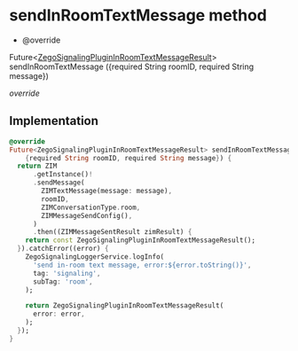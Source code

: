 


# sendInRoomTextMessage method







- @override

Future&lt;[ZegoSignalingPluginInRoomTextMessageResult](../../zego_uikit_prebuilt_live_audio_room/ZegoSignalingPluginInRoomTextMessageResult-class.md)> sendInRoomTextMessage
({required String roomID, required String message})

_<span class="feature">override</span>_






## Implementation

```dart
@override
Future<ZegoSignalingPluginInRoomTextMessageResult> sendInRoomTextMessage(
    {required String roomID, required String message}) {
  return ZIM
      .getInstance()!
      .sendMessage(
        ZIMTextMessage(message: message),
        roomID,
        ZIMConversationType.room,
        ZIMMessageSendConfig(),
      )
      .then((ZIMMessageSentResult zimResult) {
    return const ZegoSignalingPluginInRoomTextMessageResult();
  }).catchError((error) {
    ZegoSignalingLoggerService.logInfo(
      'send in-room text message, error:${error.toString()}',
      tag: 'signaling',
      subTag: 'room',
    );

    return ZegoSignalingPluginInRoomTextMessageResult(
      error: error,
    );
  });
}
```







